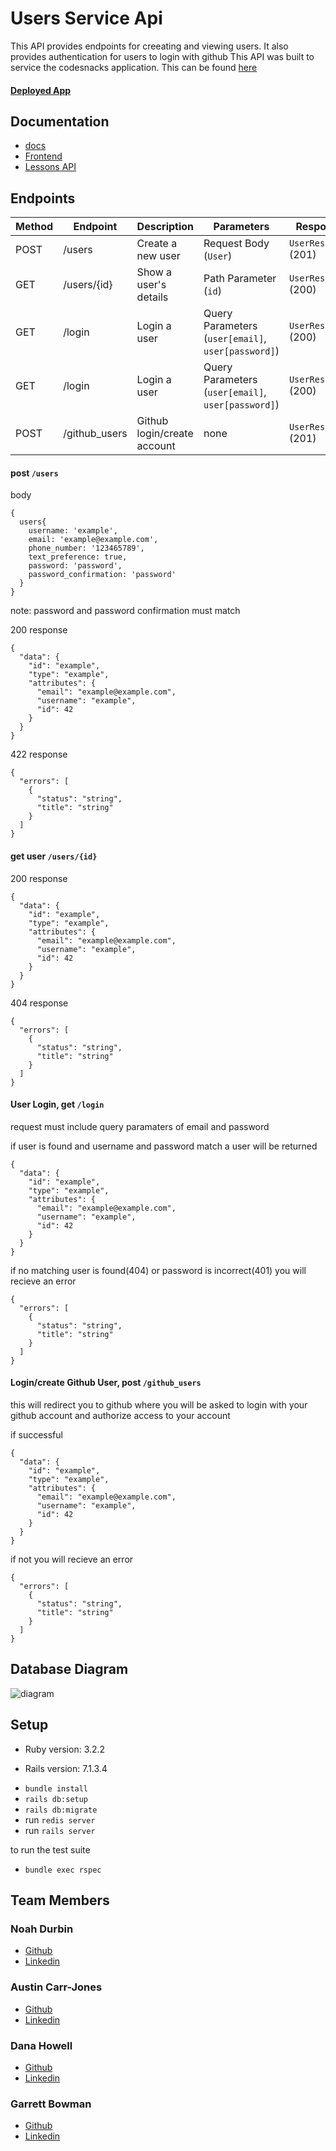 # Users Service Api

This API provides endpoints for creeating and viewing users. It also provides authentication for users to login with github
This API was built to service the codesnacks application. This can be found [here](https://github.com/CodingOnTheJohn/consultancyFE) 

#### [Deployed App](https://consultancy-fe-7544dba9595c.herokuapp.com/)

## Documentation

-  [docs](https://bump.sh/codesnacks/hub/codesnacks/doc/users-api)
-  [Frontend](https://github.com/CodingOnTheJohn/consultancyFE)
-  [Lessons API](https://github.com/CodingOnTheJohn/codinglessonsapi)

## Endpoints

| Method | Endpoint         | Description                    | Parameters                                  | Response                |
|--------|-----------------|--------------------------------|----------------------------------------------|------------------------|
| POST   | /users           | Create a new user             | Request Body (`User`)                        | `UserResponse` (201)   |
| GET    | /users/{id}      | Show a user's details         | Path Parameter (`id`)                        | `UserResponse` (200)   |
| GET    | /login           | Login a user                  | Query Parameters (`user[email]`, `user[password]`) | `UserResponse` (200)    |
| GET    | /login           | Login a user                  | Query Parameters (`user[email]`, `user[password]`) | `UserResponse` (200)    |
| POST   | /github_users    | Github login/create account   |  none                                        |  `UserResponse` (201)  |

#### post `/users`
body 
```
{
  users{
    username: 'example',
    email: 'example@example.com',
    phone_number: '123465789',
    text_preference: true,
    password: 'password',
    password_confirmation: 'password'
  }
}
```
note: password and password confirmation must match

200 response

```
{
  "data": {
    "id": "example",
    "type": "example",
    "attributes": {
      "email": "example@example.com",
      "username": "example",
      "id": 42
    }
  }
}
```

422 response
```
{
  "errors": [
    {
      "status": "string",
      "title": "string"
    }
  ]
}
```

#### get user `/users/{id}`

200 response
```
{
  "data": {
    "id": "example",
    "type": "example",
    "attributes": {
      "email": "example@example.com",
      "username": "example",
      "id": 42
    }
  }
}
```

404 response
```
{
  "errors": [
    {
      "status": "string",
      "title": "string"
    }
  ]
}
```

#### User Login, get `/login`
request must include query paramaters of email and password

if user is found and username and password match a user will be returned
```
{
  "data": {
    "id": "example",
    "type": "example",
    "attributes": {
      "email": "example@example.com",
      "username": "example",
      "id": 42
    }
  }
}
```

if no matching user is found(404) or password is incorrect(401) you will recieve an error
```
{
  "errors": [
    {
      "status": "string",
      "title": "string"
    }
  ]
}
```

#### Login/create Github User, post `/github_users`
this will redirect you to github where you will be asked to login with your github account and authorize access to your account

if successful
```
{
  "data": {
    "id": "example",
    "type": "example",
    "attributes": {
      "email": "example@example.com",
      "username": "example",
      "id": 42
    }
  }
}
```

if not you will recieve an error
```
{
  "errors": [
    {
      "status": "string",
      "title": "string"
    }
  ]
}
```


## Database Diagram

![diagram](https://github.com/CodingOnTheJohn/codingonthejohnBE/blob/main/Untitled%20from%20dbdiagram.png)

## Setup

* Ruby version: 3.2.2

* Rails version: 7.1.3.4

- `bundle install`
- `rails db:setup`
- `rails db:migrate`
- run `redis server`
- run `rails server`

to run the test suite

- `bundle exec rspec`

## Team Members

### Noah Durbin
  - [Github](https://github.com/noahdurbin)
  - [Linkedin](https://www.linkedin.com/in/noahdurbin/)

### Austin Carr-Jones
  - [Github](https://github.com/austincarrjones)
  - [Linkedin](https://www.linkedin.com/in/austin-carr-jones/)

### Dana Howell
  - [Github](https://github.com/DHowell1150)
  - [Linkedin](https://www.linkedin.com/in/dana-l-howell/)

### Garrett Bowman
  - [Github](https://github.com/GBowman1)
  - [Linkedin](https://www.linkedin.com/in/gbowman3/)

